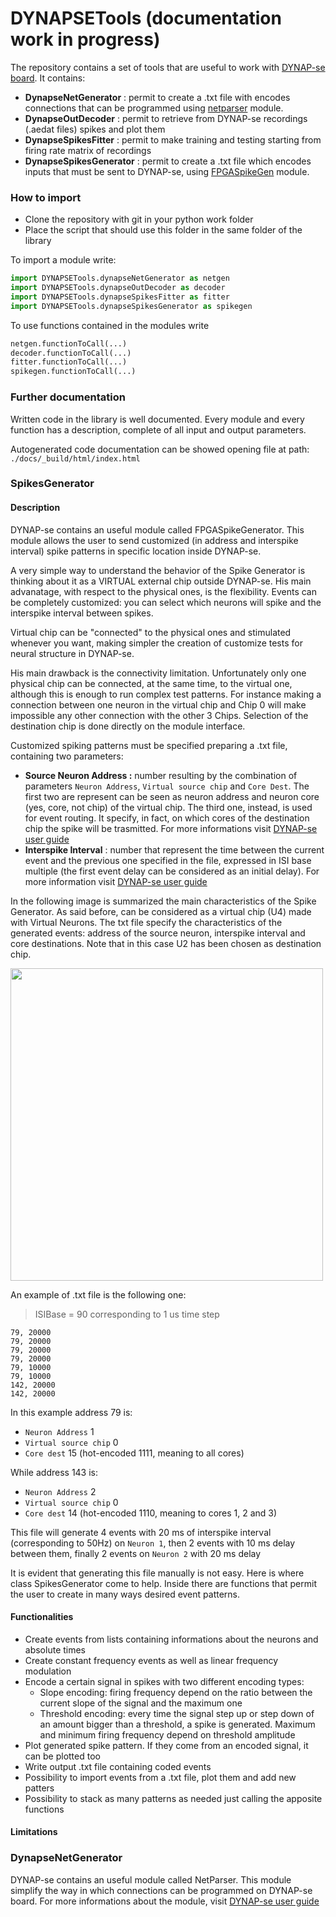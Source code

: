 # DYNAPSETools (documentation work in progress)
The repository contains a set of tools that are useful to work with [DYNAP-se board](https://inilabs.com/products/dynap/).
It contains:
  * **DynapseNetGenerator** : permit to create a .txt file with encodes connections that can be programmed using [netparser](https://inilabs.com/support/hardware/user-guide-dynap-se/#h.crkj98n9ian3) module.
  * **DynapseOutDecoder** : permit to retrieve from DYNAP-se recordings (.aedat files) spikes and plot them
  * **DynapseSpikesFitter** : permit to make training and testing starting from firing rate matrix of recordings
  * **DynapseSpikesGenerator** : permit to create a .txt file which encodes inputs that must be sent to DYNAP-se, using [FPGASpikeGen](https://inilabs.com/support/hardware/user-guide-dynap-se/#h.3prdeugulxol) module.
### How to import
* Clone the repository with git in your python work folder
* Place the script that should use this folder in the same folder of the library

To import a module write:
```python
import DYNAPSETools.dynapseNetGenerator as netgen
import DYNAPSETools.dynapseOutDecoder as decoder
import DYNAPSETools.dynapseSpikesFitter as fitter
import DYNAPSETools.dynapseSpikesGenerator as spikegen
```
To use functions contained in the modules write
```python
netgen.functionToCall(...)
decoder.functionToCall(...)
fitter.functionToCall(...)
spikegen.functionToCall(...)
```

### Further documentation
Written code in the library is well documented. Every module and every function has a description, complete of all input and output parameters.

Autogenerated code documentation can be showed opening file at path:
```./docs/_build/html/index.html```
### SpikesGenerator
#### Description
DYNAP-se contains an useful module called FPGASpikeGenerator. This module allows the user to send customized (in address and interspike interval) spike patterns in specific location inside DYNAP-se.

A very simple way to understand the behavior of the Spike Generator is thinking about it as a VIRTUAL external chip outside DYNAP-se.
His main advanatage, with respect to the physical ones, is the flexibility. Events can be completely customized: you can select which neurons will spike and the interspike interval between spikes.

Virtual chip can be "connected" to the physical ones and stimulated whenever you want, making simpler the creation of customize tests for neural structure in DYNAP-se.

His main drawback is the connectivity limitation. Unfortunately only one physical chip can be connected, at the same time, to the virtual one, although this is enough to run complex test patterns.
For instance making a connection between one neuron in the virtual chip and Chip 0 will make impossible any other connection with the other 3 Chips.
Selection of the destination chip is done directly on the module interface.

Customized spiking patterns must be specified preparing a .txt file, containing two parameters:
 * **Source Neuron Address :**  number resulting by the combination of parameters `Neuron Address`, `Virtual source chip` and `Core Dest`. The first two are represent can be seen as neuron address and neuron core (yes, core, not chip) of the virtual chip. The third one, instead, is used for event routing. It specify, in fact, on which cores of the destination chip the spike will be trasmitted. For more informations visit [DYNAP-se user guide](https://inilabs.com/support/hardware/user-guide-dynap-se/#h.3prdeugulxol)
 * **Interspike Interval** : number that represent the time between the current event and the previous one specified in the file, expressed in ISI base multiple (the first event delay can be considered as an initial delay). For more information visit [DYNAP-se user guide](https://inilabs.com/support/hardware/user-guide-dynap-se/#h.3prdeugulxol)

In the following image is summarized the main characteristics of the Spike Generator. As said before, can be considered as a virtual chip (U4) made with Virtual Neurons. The txt file specify the characteristics of the generated events: address of the source neuron, interspike interval and core destinations. Note that in this case U2 has been chosen as destination chip.

<img src="./docs/images/spikeGen.jpg" width="500px"  />

An example of .txt file is the following one:

> ISIBase = 90 corresponding to 1 us time step
```
79, 20000
79, 20000
79, 20000
79, 20000
79, 10000
79, 10000
142, 20000
142, 20000
```
In this example address 79 is:
* `Neuron Address` 1
* `Virtual source chip` 0
* `Core dest` 15 (hot-encoded 1111, meaning to all cores)

While address 143 is:
* `Neuron Address` 2
* `Virtual source chip` 0
* `Core dest` 14 (hot-encoded 1110, meaning to cores 1, 2 and 3)

This file will generate 4 events with 20 ms of interspike interval (corresponding to 50Hz) on `Neuron 1`, then 2 events with 10 ms delay between them, finally 2 events on `Neuron 2` with 20 ms delay

It is evident that generating this file manually is not easy. Here is where class SpikesGenerator come to help. Inside there are functions that permit the user to create in many ways desired event patterns.
#### Functionalities
* Create events from lists containing informations about the neurons and absolute times
* Create constant frequency events as well as linear frequency modulation
* Encode a certain signal in spikes with two different encoding types:
  * Slope encoding: firing frequency depend on the ratio between the current slope of the signal and the maximum one
  * Threshold encoding: every time the signal step up or step down of an amount bigger than a threshold, a spike is generated. Maximum and minimum firing frequency depend on threshold amplitude
* Plot generated spike pattern. If they come from an encoded signal, it can be plotted too
* Write output .txt file containing coded events
* Possibility to import events from a .txt file, plot them and add new patters
* Possibility to stack as many patterns as needed just calling the apposite functions
#### Limitations

### DynapseNetGenerator
DYNAP-se contains an useful module called NetParser. This module simplify the way in which connections can be programmed on DYNAP-se board. For more informations about the module, visit [DYNAP-se user guide](https://inilabs.com/support/hardware/user-guide-dynap-se/#h.crkj98n9ian3)
